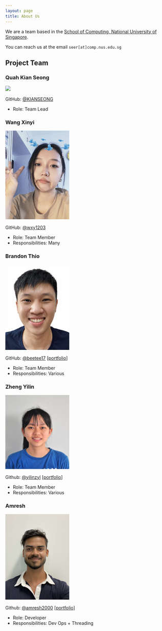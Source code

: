 ```yaml
---
layout: page
title: About Us
---
```


We are a team based in the [School of Computing, National University of Singapore](http://www.comp.nus.edu.sg).

You can reach us at the email `seer[at]comp.nus.edu.sg`

## Project Team

### Quah Kian Seong

<img src="images/kianseong.png" width="200px">

GitHub: [@KIANSEONG](https://github.com/KIANSEONG)

* Role: Team Lead

### Wang Xinyi

<img src="images/wxy1203.png" width="200px">

GitHub: [@wxy1203](https://github.com/wxy1203)

* Role: Team Member
* Responsibilities: Many


### Brandon Thio

<img src="images/brandon.png" width="200px">

GitHub: [@beetee17](https://github.com/beetee17)
[[portfolio](team/brandon.md)]

* Role: Team Member
* Responsibilities: Various

### Zheng Yilin


<img src="images/yilinzyl.png" width="200px">

Github: [@yilinzyl](http://github.com/yilinzyl)
[[portfolio](team/yilinzyl.md)]

* Role: Team Member
* Responsibilities: Various

### Amresh

<img src="images/amresh2000.png" width="200px">

Github: [@amresh2000](http://github.com/amresh2000)
[[portfolio](team/amresh.md)]

* Role: Developer
* Responsibilities: Dev Ops + Threading
